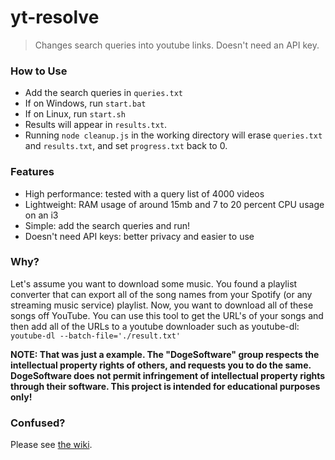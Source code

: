 # yt-resolve
> Changes search queries into youtube links. Doesn't need an API key.

### How to Use
- Add the search queries in `queries.txt`
- If on Windows, run `start.bat`
- If on Linux, run `start.sh`
- Results will appear in `results.txt`.
- Running `node cleanup.js` in the working directory will erase `queries.txt` and `results.txt`, and set `progress.txt` back to 0.

### Features
- High performance: tested with a query list of 4000 videos
- Lightweight: RAM usage of around 15mb and 7 to 20 percent CPU usage on an i3
- Simple: add the search queries and run!
- Doesn't need API keys: better privacy and easier to use

### Why?
Let's assume you want to download some music. You found a playlist converter that can export all of the song names from your Spotify (or any streaming music service) playlist. Now, you want to download all of these songs off YouTube. You can use this tool to get the URL's of your songs and then add all of the URLs to a youtube downloader such as youtube-dl: `youtube-dl --batch-file='./result.txt'`

**NOTE: That was just a example. The "DogeSoftware" group respects the intellectual property rights of others, and requests you to do the same. DogeSoftware does not permit infringement of intellectual property rights through their software. This project is intended for educational purposes only!**

### Confused?
Please see [the wiki](https://github.com/DogeSoftware/yt-resolve/wiki).
